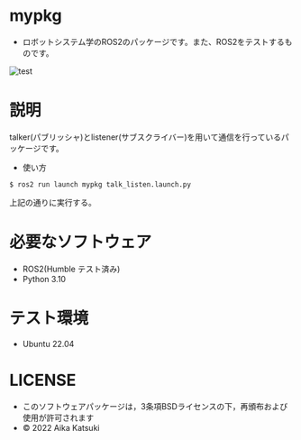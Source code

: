 # mypkg
 * ロボットシステム学のROS2のパッケージです。また、ROS2をテストするものです。

![test](https://github.com/kamemattari/mypkg/actions/workflows/test.yml/badge.svg)

# 説明
talker(パブリッシャ)とlistener(サブスクライバー)を用いて通信を行っているパッケージです。

 * 使い方
```
$ ros2 run launch mypkg talk_listen.launch.py
```
上記の通りに実行する。

# 必要なソフトウェア
 * ROS2(Humble テスト済み)
 * Python 3.10

# テスト環境
 * Ubuntu 22.04

# LICENSE
 * このソフトウェアパッケージは，3条項BSDライセンスの下，再頒布および使用が許可されます
 * © 2022 Aika Katsuki
